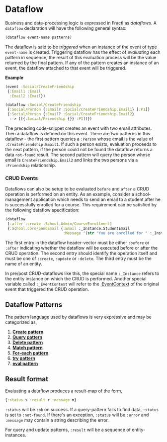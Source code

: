 # Dataflow

Business and data-processing logic is expressed in Fractl as *dataflows*. 
A `dataflow` declaration will have the following general syntax:

```clojure
(dataflow event-name patterns)
```

The dataflow is said to be *triggered* when an instance of the event of type `event-name` is created.
Triggering dataflow has the effect of *evaluating* each pattern in sequence, the result of this evaluation
process will be the value returned by the final pattern. If any of the pattern creates an instance of an event,
the dataflow attached to that event will be triggered.

**Example**

```clojure
(event :Social/CreateFriendship
 {:Email1 :Email
  :Email2 :Email})

(dataflow :Social/CreateFriendship
 {:Social/Person {:Email? :Social/CreateFriendship.Email1} [:P1]}
 {:Social/Person {:Email? :Social/CreateFriendship.Email2}
  :-> [[{:Social/Friendship {}} :P1]]})
```

The preceding code-snippet creates an event with two email attributes. Then a dataflow is defined on this event.
There are two patterns in this dataflow - the first pattern queries a `:Person` whose email is the value of
`:CreateFriendship.Email1`. If such a person exists, evaluation proceeds to the next pattern, if the person could not be
found the dataflow returns a data `not-found` result. The second pattern will query the person whose email
is `CreateFriendship.Email2` and links the two persons via a `:Friendship` relationship.

### CRUD Events

Dataflows can also be setup to be evaluated `before` and `after` a CRUD operation is performed on an entity.
As an example, consider a school-management application which needs to send an email to a student after he is
successfully enrolled for a course. This requirement can be satisfied by the following dataflow specification:

```clojure
(dataflow
 [:after :create :School.Admin/CourseEnrollment]
 {:School.Core/SendEmail {:Email :_Instance.StudentEmail
                          :Message '(str "You are enrolled for " :_Instance.CourseName)}})
```

The first entry in the dataflow header-vector must be either `:before` or `:after` indicating whether the dataflow
will be executed before or after the CRUD operation. The second entry should identify the operation itself and
must be one of `:create`, `:update` or `:delete`. The third entry must be the name of an entity.

In pre/post CRUD-dataflows like this, the special name `:_Instance` refers to the entity instance
on which the CRUD is performed. Another special variable called `:_EventContext` will refer to
the [:EventContext](event#event-context) of the original event that triggered the CRUD operation.

## Dataflow Patterns

The pattern language used by dataflows is very expressive and may be categorized as,

1. **[Create pattern](docs/language/reference/business-logic/dataflow-patterns.md#create)**
2. **[Query pattern](docs/language/reference/business-logic/dataflow-patterns.md#query)**
3. **[Delete pattern](docs/language/reference/business-logic/dataflow-patterns.md#delete)**
4. **[Match pattern](docs/language/reference/business-logic/dataflow-patterns.md#match)**
5. **[For-each pattern](docs/language/reference/business-logic/dataflow-patterns.md#for-each)**
6. **[try pattern](docs/language/reference/business-logic/dataflow-patterns.md#try)**
7. **[eval pattern](docs/language/reference/business-logic/dataflow-patterns.md#eval)**

## Result format

Evaluating a dataflow produces a result-map of the form,

```clojure
{:status s :result r :message m}
```

`:status` will be `:ok` on success. If a query-pattern fails to find data, `:status` is set to `:not-found`.
If there's an exception, `:status` will be `:error` and `:message` may contain a string describing the error.

For query and update patterns, `:result` will be a sequence of entity-instances.
